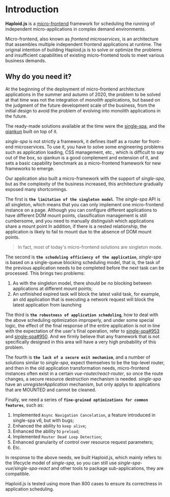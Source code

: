 # Introduction

**Haploid.js** is a [micro-frontend](https://micro-frontends.org/) framework for scheduling the running of independent micro-applications in complex demand environments.

Micro-frontend, also known as _frontend microservices_, is an architecture that assembles multiple independent frontend applications at runtime. The original intention of building Haploid.js is to solve or optimize the problems and insufficient capabilities of existing micro-frontend tools to meet various business demands.

## Why do you need it?

At the beginning of the deployment of micro-frontend architecture applications in the summer and autumn of 2020, the problem to be solved at that time was not the integration of _monolith_ applications, but based on the judgment of the future development scale of the business, from the initial design to avoid the problem of evolving into monolith applications in the future.

The ready-made solutions available at the time were the [single-spa](https://single-spa.js.org/), and the [qiankun](https://qiankun.umijs.org/) built on top of it.

_single-spa_ is not strictly a framework, it defines itself as a router for front-end microservices. To use it, you have to solve some engineering problems such as application loading, CSS management, etc., which is difficult to say out of the box, so qiankun is a good complement and extension of it, and sets a basic capability benchmark as a micro-frontend framework for new frameworks to emerge.

Our application also built a micro-framework with the support of _single-spa_, but as the complexity of the business increased, this architecture gradually exposed many shortcomings.

The first is **`the limitation of the singleton model`**. The _single-spa_ API is all singleton, which means that you can only implement one micro-frontend instance on a page. Although you can configure different applications to have different DOM mount points, classification management is still cumbersome, and you need to manually distinguish which applications share a mount point In addition, if there is a nested relationship, the application is likely to fail to mount due to the absence of DOM mount points.

> In fact, most of today's micro-frontend solutions are singleton mode.

The second is **`the scheduling efficiency of the application`**, _single-spa_ is based on a single-queue blocking scheduling model, that is, the task of the previous application needs to be completed before the next task can be processed. This brings two problems:

1. As with the singleton model, there should be no blocking between applications at different mount points;
2. An unfinished expired task will block the latest valid task, for example, an old application that is executing a network request will block the latest application from launching

The third is **`the robustness of application scheduling`**, how to deal with the above scheduling optimization improperly, and under some special logic, the effect of the final response of the entire application is not in line with the expectation of the user's final operation, refer to [single-spa#953](https://github.com/single-spa/single-spa/issues/953) and [single-spa#950](https://github.com/single-spa/single-spa/issues/950). And we firmly believe that any framework that is not specifically designed in this area will have a very high probability of this problem.

The fourth is **`the lack of a secure exit mechanism`**, and a number of solutions similar to _single-spa_, expect themselves to be the top-level router, and then in the old application transformation needs, micro-frontend instances often exist in a certain _vue-router/react-router_, so once the route changes, a secure resource destruction mechanism is needed. _single-spa_ have an _unregisterApplication_ mechanism, but only applys to applications that are MOUNTED and cannot be cleaned.

Finally, we need a series of **`fine-grained optimizations for common features`**, such as:

1.  Implemented `Async Navigation Cancelation`, a feature introduced in single-spa v6, but with bugs;
2.  Enhanced the ability to `keep alive`;
3.  Enhanced the ability to `preload`;
4.  Implemented `Router Dead Loop Detection`;
5.  Enhanced granularity of control over resource request parameters;
6.  Etc.

In response to the above needs, we built Haploid.js, which mainly refers to the lifecycle model of _single-spa_, so you can still use _single-spa-vue_/_single-spa-react_ and other tools to package sub-applications, they are compatible.

Haploid.js is tested using more than 800 cases to ensure its correctness in application scheduling.
